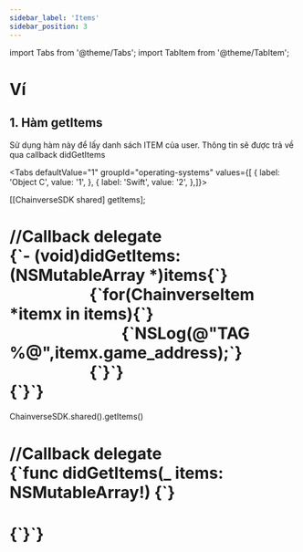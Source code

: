 ```yaml
---
sidebar_label: 'Items'
sidebar_position: 3
---
```


import Tabs from '@theme/Tabs';
import TabItem from '@theme/TabItem';

# Ví

## 1. Hàm getItems
Sử dụng hàm này để lấy danh sách ITEM của user. Thông tin sẽ được trả về qua callback  didGetItems

<Tabs
defaultValue="1"
groupId="operating-systems"
values={[
{ label: 'Object C', value: '1', },
{ label: 'Swift', value: '2', },]}>
<TabItem value="1">
<div style={{
    width:'100%',backgroundColor:'#e6ecf5',
    padding:10,
    paddingLeft:20,
    borderRadius:7
 }}>
    <div>[[ChainverseSDK shared] getItems];</div>
    <h1/>
    <div>//Callback delegate</div>
    <div>{`- (void)didGetItems:(NSMutableArray *)items{`}</div>
    <div>&emsp;&emsp;&emsp;&emsp;&emsp;{`for(ChainverseItem *itemx in items){`}</div>
    <div>&emsp;&emsp;&emsp;&emsp;&emsp;&emsp;&emsp;{`NSLog(@"TAG %@",itemx.game_address);`}</div>
    <div>&emsp;&emsp;&emsp;&emsp;&emsp;{`}`}</div>
    <div>{`}`}</div>
</div>
</TabItem>
<TabItem value="2">
    <div style={{
    width:'100%',backgroundColor:'#e6ecf5',
    padding:10,
    paddingLeft:20,
    borderRadius:7
 }}>
<div>ChainverseSDK.shared().getItems()</div>
    <h1/>
    <div>//Callback delegate</div>
    <div>{`func didGetItems(_ items: NSMutableArray!) {`}</div>
    <h1/>
    <div>{`}`}</div>
    </div>
</TabItem>
</Tabs>
